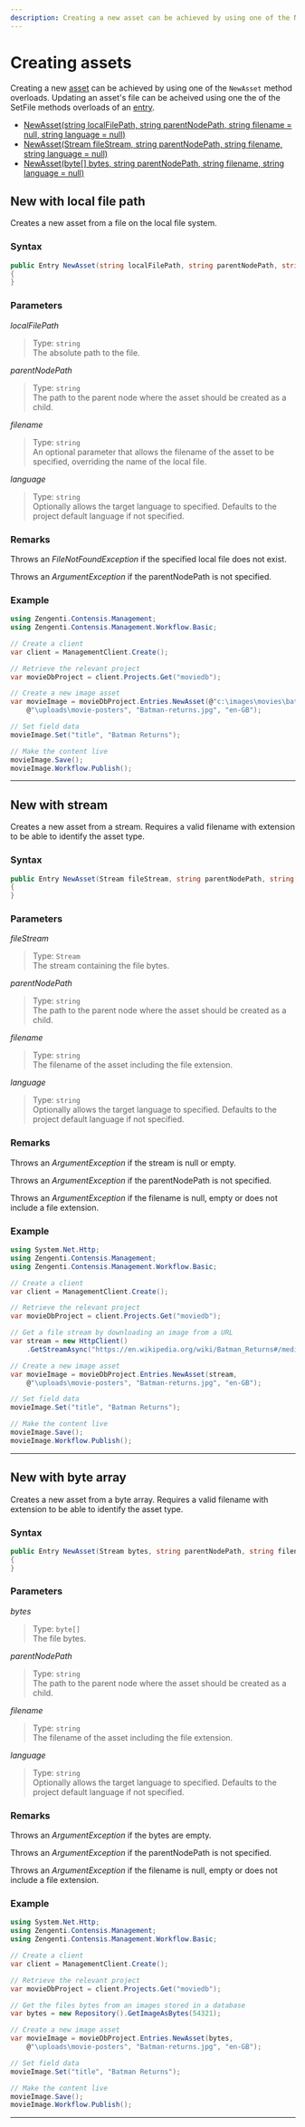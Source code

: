 ```yaml
---
description: Creating a new asset can be achieved by using one of the New method overloads.
---
```


# Creating assets

Creating a new [asset](/model/asset.md) can be achieved by using one of the `NewAsset` method overloads. Updating an asset's file can be acheived using one the of the SetFile methods overloads of an [entry](/model/entry-methods.md).

* [NewAsset(string localFilePath, string parentNodePath, string filename = null, string language = null)](#new-with-local-file-path)
* [NewAsset(Stream fileStream, string parentNodePath, string filename, string language = null)](#new-with-stream)
* [NewAsset(byte[] bytes, string parentNodePath, string filename, string language = null)](#new-with-byte-array)

## New with local file path

Creates a new asset from a file on the local file system.

### Syntax

```cs
public Entry NewAsset(string localFilePath, string parentNodePath, string filename = null, string language = null
{
}
```

### Parameters

*localFilePath*
> Type: `string`  
> The absolute path to the file.

*parentNodePath*
> Type: `string`  
> The path to the parent node where the asset should be created as a child.

*filename*
> Type: `string`  
> An optional parameter that allows the filename of the asset to be specified, overriding the name of the local file.

*language*
> Type: `string`  
> Optionally allows the target language to specified. Defaults to the project default language if not specified.

### Remarks

Throws an *FileNotFoundException* if the specified local file does not exist.

Throws an *ArgumentException* if the parentNodePath is not specified.

### Example

```cs
using Zengenti.Contensis.Management;
using Zengenti.Contensis.Management.Workflow.Basic;

// Create a client
var client = ManagementClient.Create();

// Retrieve the relevant project
var movieDbProject = client.Projects.Get("moviedb");

// Create a new image asset
var movieImage = movieDbProject.Entries.NewAsset(@"c:\images\movies\batman.jpg",
    @"\uploads\movie-posters", "Batman-returns.jpg", "en-GB");

// Set field data
movieImage.Set("title", "Batman Returns");

// Make the content live
movieImage.Save();
movieImage.Workflow.Publish();
```

---

## New with stream

Creates a new asset from a stream. Requires a valid filename with extension to be able to identify the asset type.

### Syntax

```cs
public Entry NewAsset(Stream fileStream, string parentNodePath, string filename, string language = null
{
}
```

### Parameters

*fileStream*
> Type: `Stream`  
> The stream containing the file bytes.

*parentNodePath*
> Type: `string`  
> The path to the parent node where the asset should be created as a child.

*filename*
> Type: `string`  
> The filename of the asset including the file extension.

*language*
> Type: `string`  
> Optionally allows the target language to specified. Defaults to the project default language if not specified.

### Remarks

Throws an *ArgumentException* if the stream is null or empty.

Throws an *ArgumentException* if the parentNodePath is not specified.

Throws an *ArgumentException* if the filename is null, empty or does not include a file extension.

### Example

```cs
using System.Net.Http;
using Zengenti.Contensis.Management;
using Zengenti.Contensis.Management.Workflow.Basic;

// Create a client
var client = ManagementClient.Create();

// Retrieve the relevant project
var movieDbProject = client.Projects.Get("moviedb");

// Get a file stream by downloading an image from a URL
var stream = new HttpClient()
    .GetStreamAsync("https://en.wikipedia.org/wiki/Batman_Returns#/media/File:Batman_returns_poster2.jpg");

// Create a new image asset
var movieImage = movieDbProject.Entries.NewAsset(stream,
    @"\uploads\movie-posters", "Batman-returns.jpg", "en-GB");

// Set field data
movieImage.Set("title", "Batman Returns");

// Make the content live
movieImage.Save();
movieImage.Workflow.Publish();
```

---

## New with byte array

Creates a new asset from a byte array. Requires a valid filename with extension to be able to identify the asset type.

### Syntax

```cs
public Entry NewAsset(Stream bytes, string parentNodePath, string filename, string language = null
{
}
```

### Parameters

*bytes*
> Type: `byte[]`  
> The file bytes.

*parentNodePath*
> Type: `string`  
> The path to the parent node where the asset should be created as a child.

*filename*
> Type: `string`  
> The filename of the asset including the file extension.

*language*
> Type: `string`  
> Optionally allows the target language to specified. Defaults to the project default language if not specified.

### Remarks

Throws an *ArgumentException* if the bytes are empty.

Throws an *ArgumentException* if the parentNodePath is not specified.

Throws an *ArgumentException* if the filename is null, empty or does not include a file extension.

### Example

```cs
using System.Net.Http;
using Zengenti.Contensis.Management;
using Zengenti.Contensis.Management.Workflow.Basic;

// Create a client
var client = ManagementClient.Create();

// Retrieve the relevant project
var movieDbProject = client.Projects.Get("moviedb");

// Get the files bytes from an images stored in a database
var bytes = new Repository().GetImageAsBytes(54321);

// Create a new image asset
var movieImage = movieDbProject.Entries.NewAsset(bytes,
    @"\uploads\movie-posters", "Batman-returns.jpg", "en-GB");

// Set field data
movieImage.Set("title", "Batman Returns");

// Make the content live
movieImage.Save();
movieImage.Workflow.Publish();
```

---
